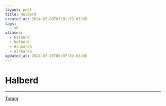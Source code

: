 ```yaml
---
layout: post
title: Halberd
created_at: 2024-07-09T03:01:32-03:00
tags:
  - v0
aliases:
  - Halberd
  - halberd
  - Alabarda
  - alabarda
updated_at: 2024-07-10T00:07:19-03:00
---
```

# Halberd
---
[Toram](_draft/2024/07/2024-07-06-Toram.md)
